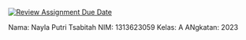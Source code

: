 [![Review Assignment Due Date](https://classroom.github.com/assets/deadline-readme-button-22041afd0340ce965d47ae6ef1cefeee28c7c493a6346c4f15d667ab976d596c.svg)](https://classroom.github.com/a/XxdT5pUo)

Nama: Nayla Putri Tsabitah
NIM: 1313623059
Kelas: A
ANgkatan: 2023


